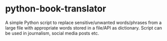 # python-book-translator
A simple Python script to replace sensitive/unwanted words/phrases from a large file with appropriate words stored in a file/API as dictionary. Script can be used in journalism, social media posts etc.
